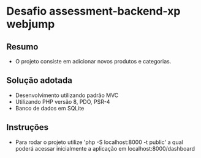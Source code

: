 # Desafio assessment-backend-xp webjump

## Resumo
- O projeto consiste em adicionar novos produtos e categorias.

## Solução adotada
- Desenvolvimento utilizando padrão MVC
- Utilizando PHP versão 8, PDO, PSR-4
- Banco de dados em SQLite

## Instruções
- Para rodar o projeto utilize 'php -S localhost:8000 -t public' a qual poderá acessar inicialmente a aplicação em localhost:8000/dashboard
